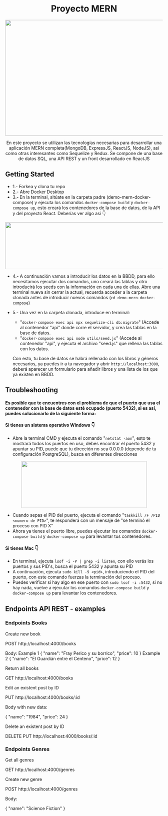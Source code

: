 <h1 align="center">Proyecto MERN</h1>
<p align="center">
 <img src="https://github.com/JavierEspinosaP/demo-mern-docker-compose/assets/103537170/3d755e23-0ed2-4059-9023-96c1ec27f41d" width="700" height="370">
</p>

<p align="center"> En este proyecto se utilizan las tecnologías necesarias para desarrollar una aplicación MERN completa(MongoDB, ExpressJS, ReactJS, NodeJS), así como otras interesantes como Sequelize y Redux. Se compone de una base de datos SQL, una API REST y un front desarrollado en ReactJS</p>

## Getting Started

 * 1.- Forkea y clona tu repo
 * 2.- Abre Docker Desktop
 * 3.- En la terminal, sitúate en la carpeta padre (demo-mern-docker-compose) y ejecuta los comandos 
 ``` docker-compose build ``` y ``` docker-compose up ```, esto creará los contenedores de la base de datos, de la API y del proyecto React. Deberías ver algo así 👇

<p align="center">
  <img src="https://github.com/JavierEspinosaP/demo-mern-docker-compose/assets/103537170/0dcc7b64-f990-4069-ad70-c9e9161d5bda" width="700" height="150">
</p>



 * 4.- A continuación vamos a introducir los datos en la BBDD, para ello necesitamos ejecutar dos comandos, uno creará las tablas y otro introducirá los seeds con la información en cada una de ellas.
   Abre una terminal nueva sin cerrar la actual, recuerda acceder a la carpeta clonada antes de introducir nuevos comandos (```cd demo-mern-docker-compose```)
*  5.- Una vez en la carpeta clonada, introduce en terminal:
  
   - "```docker-compose exec api npx sequelize-cli db:migrate```" (Accede al contenedor "api" donde corre el servidor, y crea las tablas en la base de datos.
   - "```docker-compose exec api node utils/seed.js```" (Accede al contenedor "api", y ejecuta el archivo "seed.js" que rellena las tablas con los datos.
   
   Con esto, tu base de datos se habrá rellenado con los libros y géneros necesarios, ya puedes ir a tu navegador y abrir ```http://localhost:3000```, deberá aparecer un formulario para añadir libros y una lista de los que ya existen en BBDD.


## Troubleshooting
#### Es posible que te encuentres con el problema de que el puerto que usa el contenedor con la base de datos esté ocupado (puerto 5432), si es así, puedes solucionarlo de la siguiente forma:

#### Si tienes un sistema operativo Windows 👇

* Abre la terminal CMD y ejecuta el comando "```netstat -aon```", esto te mostrará todos los puertos en uso, debes encontrar el puerto 5432 y apuntar su PID, puede que tu dirección no sea 0.0.0.0 (depende de tu configuración PostgreSQL),
busca en diferentes direcciones

<p align="center">
  <img src="https://github.com/JavierEspinosaP/demo-mern-docker-compose/assets/103537170/073dc521-46e4-4fd5-9e6b-aadbb11aaded" width="400" height="150">
</p>

* Cuando sepas el PID del puerto, ejecuta el comando "```taskkill /F /PID <numero de PID>```", te responderá con un mensaje de "se terminó el proceso con PID X"
* Ahora ya tienes el puerto libre, puedes ejecutar los comandos  ``` docker-compose build ``` y ``` docker-compose up ``` para levantar tus contenedores.

 #### Si tienes Mac 👇

 * En terminal, ejecuta ```lsof -i -P | grep -i listen```, con ello verás los puertos y sus PID's, busca el puerto 5432 y apunta su PID
 * A continuación, ejecuta ```sudo kill -9 <pid>```, introduciendo el PID del puerto, con este comando fuerzas la terminación del proceso.
 * Puedes verificar si hay algo en ese puerto con ```sudo lsof -i :5432```, si no hay nada, vuelve a ejecutar los comandos ``` docker-compose build ``` y ``` docker-compose up ``` para levantar los contenedores.

## Endpoints API REST - examples

### Endpoints Books

Create new book

POST http://localhost:4000/books

Body:
Example 1
{
  "name": "Fray Perico y su borrico",
  "price": 10
}
Example 2
{
  "name": "El Guardián entre el Centeno",
  "price": 12
}

Return all books

GET http://localhost:4000/books

Edit an existent post by ID

PUT http://localhost:4000/books/:id

Body with new data:

{
  "name": "1984",
  "price": 24
}


Delete an existent post by ID

DELETE PUT http://localhost:4000/books/:id

### Endpoints Genres

Get all genres

GET http://localhost:4000/genres

Create new genre

POST http://localhost:4000/genres

Body:

{
  "name": "Science Fiction"
}